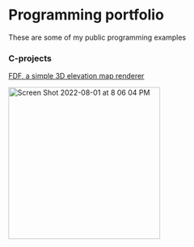 # Programming portfolio

These are some of my public programming examples <!--- Rewrite this sentence --> 


### C-projects
[FDF, a simple 3D elevation map renderer](https://github.com/oskarikinnunen/PresentableFDF)

<img width="300" alt="Screen Shot 2022-08-01 at 8 06 04 PM" src="https://user-images.githubusercontent.com/45420297/182204285-2939b41c-0981-4f6c-a111-b6c16aca1e5c.png">
